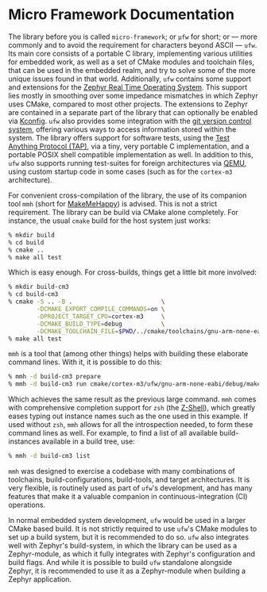 # Micro Framework Documentation

The library before you is called `micro-framework`; or `μfw` for short; or —
more commonly and to avoid the requirement for characters beyond ASCII — `ufw`.
Its main core consists of a portable C library, implementing various utilities
for embedded work, as well as a set of CMake modules and toolchain files, that
can be used in the embedded realm, and try to solve some of the more unique
issues found in that world. Additionally, `ufw` contains some support and
extensions for the [Zephyr Real Time Operating
System](https://zephyrproject.org). This support lies mostly in smoothing over
some impedance mismatches in which Zephyr uses CMake, compared to most other
projects. The extensions to Zephyr are contained in a separate part of the
library that can optionally be enabled via
[Kconfig](https://docs.zephyrproject.org/latest/build/kconfig/index.html).
`ufw` also provides some integration with the [git version control
system](https://git-scm.com), offering various ways to access information
stored within the system. The library offers support for software tests, using
the [Test Anything Protocol (TAP)](https://testanything.org), via a tiny, very
portable C implementation, and a portable POSIX shell compatible implementation
as well. In addition to this, `ufw` also supports running test-suites for
foreign architectures via [QEMU](https://www.qemu.org), using custom startup
code in some cases (such as for the `cortex-m3` architecture).

For convenient cross-compilation of the library, the use of its companion tool
`mmh` (short for [MakeMeHappy](https://github.com/ft/makemehappy)) is advised.
This is not a strict requirement. The library can be build via CMake alone
completely. For instance, the usual `cmake` build for the host system just
works:

```sh
% mkdir build
% cd build
% cmake ..
% make all test
```

Which is easy enough. For cross-builds, things get a little bit more involved:

```sh
% mkdir build-cm3
% cd build-cm3
% cmake -S .. -B .                         \
        -DCMAKE_EXPORT_COMPILE_COMMANDS=on \
        -DPROJECT_TARGET_CPU=cortex-m3     \
        -DCMAKE_BUILD_TYPE=debug           \
        -DCMAKE_TOOLCHAIN_FILE=$PWD/../cmake/toolchains/gnu-arm-none-eabi.cmake
% make all test
```

`mmh` is a tool that (among other things) helps with building these elaborate
command lines. With it, it is possible to do this:

```sh
% mmh -d build-cm3 prepare
% mmh -d build-cm3 run cmake/cortex-m3/ufw/gnu-arm-none-eabi/debug/make
```

Which achieves the same result as the previous large command. `mmh` comes with
comprehensive completion support for `zsh` (the
[Z-Shell](https://www.zsh.org)), which greatly eases typing out instance names
such as the one used in this example. If used without `zsh`, `mmh` allows for
all the introspection needed, to form these command lines as well. For example,
to find a list of all available build-instances available in a build tree, use:

```sh
% mmh -d build-cm3 list
```

`mmh` was designed to exercise a codebase with many combinations of toolchains,
build-configurations, build-tools, and target architectures. It is very
flexible, is routinely used as part of `ufw`'s development, and has many
features that make it a valuable companion in continuous-integration (CI)
operations.

In normal embedded system development, `ufw` would be used in a larger CMake
based build. It is not strictly required to use `ufw`'s CMake modules to set up
a build system, but it is recommended to do so. `ufw` also integrates well with
Zephyr's build-system, in which the library can be used as a Zephyr-module, as
which it fully integrates with Zephyr's configuration and build flags. And
while it is possible to build `ufw` standalone alongside Zephyr, it is
recommended to use it as a Zephyr-module when building a Zephyr application.
